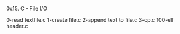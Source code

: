 0x15. C - File I/O

0-read textfile.c
1-create file.c
2-append text to file.c
3-cp.c
100-elf header.c
